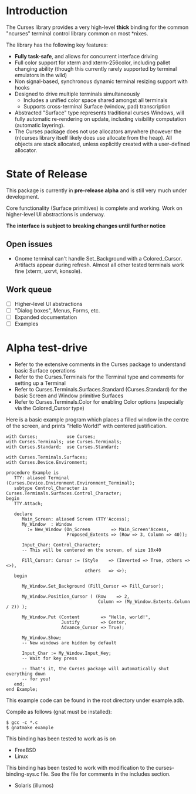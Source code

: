 # Introduction

The Curses library provides a very high-level **thick** binding for the common "ncurses" terminal control library common on most *nixes.

The library has the following key features:
* **Fully task-safe**, and allows for concurrent interface driving
* Full color support for xterm and xterm-256color, including pallet changing ability (though this currently rarely supported by terminal emulators in the wild)
* Non signal-based, synchronous dynamic terminal resizing support with hooks
* Designed to drive multiple terminals simultaneously
  * Includes a unified color space shared amongst all terminals
  * Supports cross-terminal Surface (window, pad) transcription
* Abstracted "Surface" type represents traditional curses Windows, will fully automatic re-rendering on update, including visibility computation (automatic layering).
* The Curses package does not use allocators anywhere (however the (n)curses library itself likely does use allocate from the heap). All objects are stack allocated, unless explicitly created with a user-defined allocator.

# State of Release
This package is currently in **pre-release alpha** and is still very much under development. 

Core functionality (Surface primitives) is complete and working. Work on higher-level UI abstractions is underway.

**The interface is subject to breaking changes until further notice**

## Open issues
* Gnome terminal can't handle Set_Background with a Colored_Cursor. Artifacts appear during refresh. Almost all other tested terminals work fine (xterm, uxrvt, konsole).

## Work queue
- [ ] Higher-level UI abstractions
- [ ] "Dialog boxes", Menus, Forms, etc.
- [ ] Expanded documentation
- [ ] Examples

# Alpha test-drive

* Refer to the extensive comments in the Curses package to understand basic Surface operations
* Refer to the Curses.Terminals for the Terminal type and comments for setting up a Terminal
* Refer to Curses.Terminals.Surfaces.Standard (Curses.Standard) for the basic Screen and Window primitive Surfaces
* Refer to Curses.Terminals.Color for enabling Color options (especially via the Colored_Cursor type)

Here is a basic example program which places a filled window in the centre of the screen, and prints "Hello World!" with centered justification.

```
with Curses;           use Curses;
with Curses.Terminals; use Curses.Terminals;
with Curses.Standard;  use Curses.Standard;

with Curses.Terminals.Surfaces;
with Curses.Device.Environment;

procedure Example is
   TTY: aliased Terminal (Curses.Device.Environment.Environment_Terminal);
   subtype Control_Character is Curses.Terminals.Surfaces.Control_Character;
begin
   TTY.Attach;

   declare
      Main_Screen: aliased Screen (TTY'Access);
      My_Window  : Window 
        := New_Window (On_Screen        => Main_Screen'Access,
                       Proposed_Extents => (Row => 3, Column => 40));
      
      Input_Char: Control_Character;
      -- This will be centered on the screen, of size 10x40
      
      Fill_Cursor: Cursor := (Style    => (Inverted => True, others => <>),
                              others   => <>);
   begin
      
      My_Window.Set_Background (Fill_Cursor => Fill_Cursor);
      
      My_Window.Position_Cursor ( (Row    => 2,
                                   Column => (My_Window.Extents.Column / 2)) );
      
      My_Window.Put (Content        => "Hello, world!",
                     Justify        => Center,
                     Advance_Cursor => True);
      
      My_Window.Show;
      -- New windows are hidden by default
      
      Input_Char := My_Window.Input_Key;
      -- Wait for key press
      
      -- That's it, the Curses package will automatically shut everything down
      -- for you!
   end; 
end Example;
```

This example code can be found in the root directory under example.adb.

Compile as follows (gnat must be installed):
```
$ gcc -c *.c
$ gnatmake example
```

This binding has been tested to work as is on
- FreeBSD
- Linux

This binding has been tested to work with modification to the curses-binding-sys.c file. See the file for comments in the includes section.
- Solaris (illumos)

